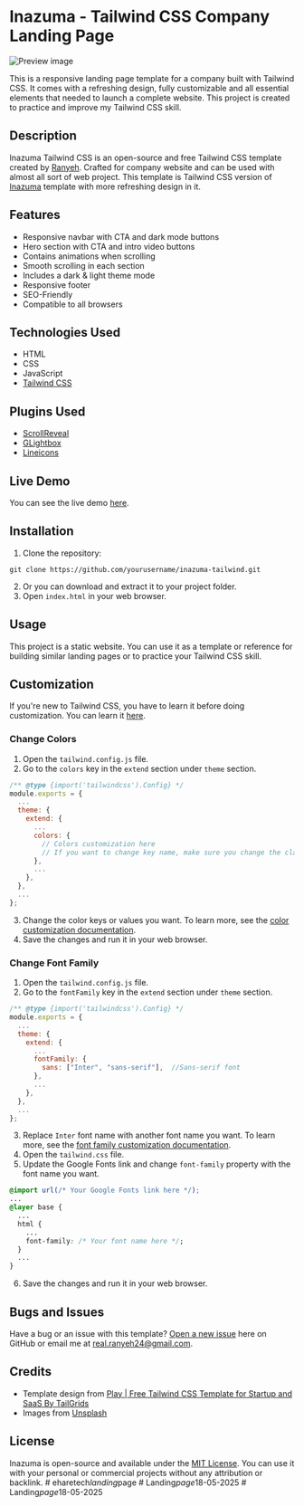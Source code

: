 # Inazuma - Tailwind CSS Company Landing Page

![Preview image](./assets/img/preview.png)

This is a responsive landing page template for a company built with Tailwind CSS. It comes with a refreshing design, fully customizable and all essential elements that needed to launch a complete website. This project is created to practice and improve my Tailwind CSS skill.

## Description

Inazuma Tailwind CSS is an open-source and free Tailwind CSS template created by [Ranyeh](https://github.com/ranyeh24). Crafted for company website and can be used with almost all sort of web project. This template is Tailwind CSS version of [Inazuma](https://github.com/ranyeh24/inazuma) template with more refreshing design in it.

## Features

* Responsive navbar with CTA and dark mode buttons
* Hero section with CTA and intro video buttons
* Contains animations when scrolling
* Smooth scrolling in each section
* Includes a dark & light theme mode
* Responsive footer
* SEO-Friendly
* Compatible to all browsers

## Technologies Used

* HTML
* CSS
* JavaScript
* [Tailwind CSS](https://tailwindcss.com/)

## Plugins Used

* [ScrollReveal](https://scrollrevealjs.org/)
* [GLightbox](https://biati-digital.github.io/glightbox/)
* [Lineicons](https://lineicons.com/)

## Live Demo

You can see the live demo [here](https://ranyeh24.github.io/inazuma-tailwind).

## Installation

1. Clone the repository:
```
git clone https://github.com/yourusername/inazuma-tailwind.git
```
2. Or you can download and extract it to your project folder.
3. Open `index.html` in your web browser.

## Usage

This project is a static website. You can use it as a template or reference for building similar landing pages or to practice your Tailwind CSS skill.

## Customization

If you're new to Tailwind CSS, you have to learn it before doing customization. You can learn it [here](https://tailwindcss.com/docs/installation).

### Change Colors

1. Open the `tailwind.config.js` file.
2. Go to the `colors` key in the `extend` section under `theme` section.
```javascript
/** @type {import('tailwindcss').Config} */
module.exports = {
  ...
  theme: {
    extend: {
      ...
      colors: {
        // Colors customization here
        // If you want to change key name, make sure you change the class name that used in the HTML file
      },
      ...
    },
  },
  ...
};
```
3. Change the color keys or values you want. To learn more, see the [color customization documentation](https://tailwindcss.com/docs/colors).
4. Save the changes and run it in your web browser.

### Change Font Family

1. Open the `tailwind.config.js` file.
2. Go to the `fontFamily` key in the `extend` section under `theme` section.
```javascript
/** @type {import('tailwindcss').Config} */
module.exports = {
  ...
  theme: {
    extend: {
      ...
      fontFamily: {
        sans: ["Inter", "sans-serif"],  //Sans-serif font
      },
      ...
    },
  },
  ...
};
```
3. Replace `Inter` font name with another font name you want. To learn more, see the [font family customization documentation](https://tailwindcss.com/docs/font-family).
4. Open the `tailwind.css` file.
5. Update the Google Fonts link and change `font-family` property with the font name you want.
```css
@import url(/* Your Google Fonts link here */);
...
@layer base {
  ...
  html {
    ...
    font-family: /* Your font name here */;
  }
  ...
}
```
6. Save the changes and run it in your web browser.

## Bugs and Issues

Have a bug or an issue with this template? [Open a new issue](https://github.com/ranyeh24/inazuma/issues) here on GitHub or email me at <real.ranyeh24@gmail.com>.

## Credits

* Template design from [Play | Free Tailwind CSS Template for Startup and SaaS By TailGrids](https://play-tailwind.tailgrids.com/)
* Images from [Unsplash](https://unsplash.com/)

## License

Inazuma is open-source and available under the [MIT License](https://raw.githubusercontent.com/ranyeh24/inazuma/main/LICENSE). You can use it with your personal or commercial projects without any attribution or backlink.
#   e h a r e t e c h _ l a n d i n g _ p a g e  
 #   L a n d i n g _ p a g e _ 1 8 - 0 5 - 2 0 2 5  
 #   L a n d i n g _ p a g e _ 1 8 - 0 5 - 2 0 2 5  
 